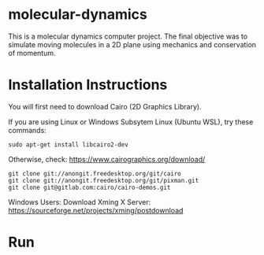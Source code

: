 # molecular-dynamics

This is a molecular dynamics computer project. The final objective was to simulate moving molecules in a 2D plane using mechanics and conservation of momentum.


# Installation Instructions

You will first need to download Cairo (2D Graphics Library).

If you are using Linux or Windows Subsytem Linux (Ubuntu WSL), try these commands:

    sudo apt-get install libcairo2-dev

Otherwise, check:
https://www.cairographics.org/download/

    git clone git://anongit.freedesktop.org/git/cairo
    git clone git://anongit.freedesktop.org/git/pixman.git
    git clone git@gitlab.com:cairo/cairo-demos.git
    
Windows Users: Download Xming X Server:
    https://sourceforge.net/projects/xming/postdownload

# Run 

